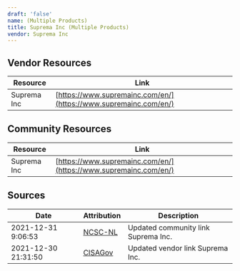 ```yaml
---
draft: 'false'
name: (Multiple Products)
title: Suprema Inc (Multiple Products)
vendor: Suprema Inc
---
```


## Vendor Resources
| Resource | Link |
| --- | --- |
| Suprema Inc | [https://www.supremainc.com/en/](https://www.supremainc.com/en/) |

## Community Resources
| Resource | Link |
| --- | --- |
| Suprema Inc | [https://www.supremainc.com/en/](https://www.supremainc.com/en/) |


## Sources
| Date | Attribution | Description |
| --- | --- | --- |
| 2021-12-31 9:06:53 | [NCSC-NL](https://github.com/NCSC-NL/log4shell/blob/main/software/README.md) | Updated community link Suprema Inc.  |
| 2021-12-30 21:31:50 | [CISAGov](https://raw.githubusercontent.com/cisagov/log4j-affected-db/develop/README.md) | Updated vendor link Suprema Inc.  |
